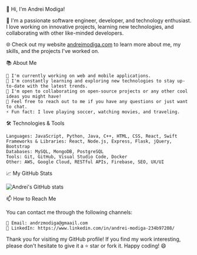 👋 Hi, I'm Andrei Modiga!

🚀 I'm a passionate software engineer, developer, and technology enthusiast. I love working on innovative projects, learning new technologies, and collaborating with other like-minded developers.

🌐 Check out my website [andreimodiga.com](https://andreimodiga.com) to learn more about me, my skills, and the projects I've worked on.

📚 About Me

    🔭 I'm currently working on web and mobile applications.
    🌱 I'm constantly learning and exploring new technologies to stay up-to-date with the latest trends.
    👯 I'm open to collaborating on open-source projects or any other cool ideas you might have!
    💬 Feel free to reach out to me if you have any questions or just want to chat.
    ⚡ Fun fact: I love playing soccer, watching movies, and traveling.

🛠️ Technologies & Tools

    Languages: JavaScript, Python, Java, C++, HTML, CSS, React, Swift
    Frameworks & Libraries: React, Node.js, Express, Flask, jQuery, Bootstrap
    Databases: MySQL, MongoDB, PostgreSQL
    Tools: Git, GitHub, Visual Studio Code, Docker
    Other: AWS, Google Cloud, RESTful APIs, Firebase, SEO, UX/UI

📈 My GitHub Stats

![Andrei's GitHub stats](https://github-readme-stats.vercel.app/api?username=Amode718&show_icons=true&theme=radical)


📫 How to Reach Me

You can contact me through the following channels:

    📧 Email: andrzmodiga@gmaail.com
    💼 LinkedIn: https://www.linkedin.com/in/andrei-modiga-234b97208/

Thank you for visiting my GitHub profile! If you find my work interesting, please don't hesitate to give it a ⭐ star or fork it. Happy coding! 😄

<!---
Amode718/Amode718 is a ✨ special ✨ repository because its `README.md` (this file) appears on your GitHub profile.
You can click the Preview link to take a look at your changes.
--->

